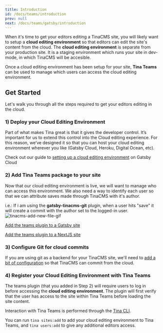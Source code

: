 ```yaml
---
title: Introduction
id: /docs/teams/introduction
prev: null
next: /docs/teams/gatsby/introduction
---
```


When it's time to get your editors editing a TinaCMS site, you will likely want to setup a **cloud editing environment** so that editors can edit the site's content from the cloud. The **cloud editing environment** is separate from your production site. It is a staging environment which runs your site in dev-mode, in which TinaCMS will be accesible.

Once a cloud editing environment has been setup for your site, **Tina Teams** can be used to manage which users can access the cloud editing environment.

## Get Started

Let's walk you through all the steps required to get your editors editing in the cloud.

### 1) Deploy your Cloud Editing Environment

Part of what makes Tina great is that it gives the developer control. It’s important for us to extend this control into the Cloud editing experience. For this reason, we’ve designed it so that you can host your cloud editing environment wherever you like (Gatsby Cloud, Heroku, Digital Ocean, etc).

Check out our guide to [setting up a cloud editing environment](/blog/using-tinacms-on-gatsby-cloud) on Gatsby Cloud

### 2) Add Tina Teams package to your site

Now that our cloud editing environment is live, we will want to manage who can access this environment. We also need a way to identify each user so that we can attribute saves made through TinaCMS with it's author.

i.e.: If i am using the **gatsby-tinacms-git** plugin, when a user hits "save" it will create a commit with the author set to the logged-in user.
![tinacms-add-new-file-gif](/img/commit_author_scott.png)

[Add the teams plugin to a Gatsby site](/docs/teams/gatsby/introduction)

[Add the teams plugin to a NextJS site](/docs/teams/next/introduction)

### 3) Configure Git for cloud commits

If you are using git as a backend for your TinaCMS site, we'll need to [add a bit of configuration](/docs/teams/cloud-commits) so that TinaCMS can commit from the cloud.

### 4) Register your Cloud Editing Environment with Tina Teams

The teams plugin (that you added in Step 2) will require users to log in before accessing the **cloud editing environment**. The plugin will first verify that the user has access to the site within Tina Teams before loading the site content.

Interaction with Tina Teams is performed through the [Tina CLI](/docs/teams/cli/introduction 'Tina CLI').

You can run `tina sites:add` to add your cloud editing environment to Tina Teams, and `tina users:add` to give any additional editors access.
